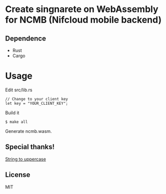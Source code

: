 # Create singnarete on WebAssembly for NCMB (Nifcloud mobile backend)

## Dependence

- Rust
- Cargo

# Usage

Edit src/lib.rs

```
// Change to your client key
let key = "YOUR_CLIENT_KEY";
```

Build it

```
$ make all
```

Generate ncmb.wasm.

## Special thanks!

[String to uppercase](https://arkada38.github.io/2017/12/04/rust-wasm-string-to-uppercase/)

## License

MIT